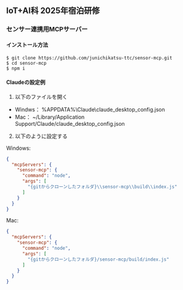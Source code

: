## IoT+AI科 2025年宿泊研修

### センサー連携用MCPサーバー

#### インストール方法
```shell
$ git clone https://github.com/junichikatsu-ttc/sensor-mcp.git
$ cd sensor-mcp
$ npm i
```

#### Claudeの設定例
1. 以下のファイルを開く

- Windws： %APPDATA%\Claude\claude_desktop_config.json
- Mac： ~/Library/Application Support/Claude/claude_desktop_config.json

2. 以下のように設定する

Windows:
```json
{
  "mcpServers": {
    "sensor-mcp": {
      "command": "node",
      "args": [
        "{gitからクローンしたフォルダ}\\sensor-mcp\\build\\index.js"
      ]
    }
  }
}
```

Mac:
```json
{
  "mcpServers": {
    "sensor-mcp": {
      "command": "node",
      "args": [
        "{gitからクローンしたフォルダ}/sensor-mcp/build/index.js"
      ]
    }
  }
}
```
